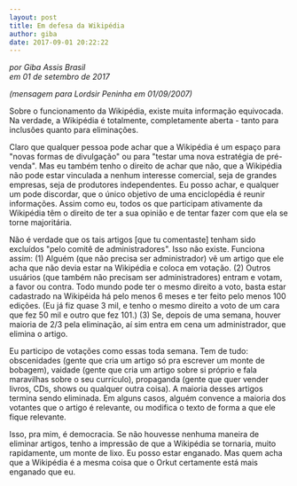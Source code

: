 ```yaml
---
layout: post
title: Em defesa da Wikipédia
author: giba
date: 2017-09-01 20:22:22
---
```

*por Giba Assis Brasil*\
*em 01 de setembro de 2017*

*(mensagem para Lordsir Peninha em 01/09/2007)*

Sobre o funcionamento da Wikipédia, existe muita informação equivocada. Na verdade, a Wikipédia é totalmente, completamente aberta - tanto para inclusões quanto para eliminações.

Claro que qualquer pessoa pode achar que a Wikipédia é um espaço para "novas formas de divulgação" ou para "testar uma nova estratégia de pré-venda". Mas eu também tenho o direito de achar que não, que a Wikipédia não pode estar vinculada a nenhum interesse comercial, seja de grandes empresas, seja de produtores independentes. Eu posso achar, e qualquer um pode discordar, que o único objetivo de uma enciclopédia é reunir informações. Assim como eu, todos os que participam ativamente da Wikipédia têm o direito de ter a sua opinião e de tentar fazer com que ela se torne majoritária.

Não é verdade que os tais artigos \[que tu comentaste] tenham sido excluídos "pelo comitê de administradores". Isso não existe. Funciona assim: (1) Alguém (que não precisa ser administrador) vê um artigo que ele acha que não devia estar na Wikipédia e coloca em votação. (2) Outros usuários (que também não precisam ser administradores) entram e votam, a favor ou contra. Todo mundo pode ter o mesmo direito a voto, basta estar cadastrado na Wikipéida há pelo menos 6 meses e ter feito pelo menos 100 edições. (Eu já fiz quase 3 mil, e tenho o mesmo direito a voto de um cara que fez 50 mil e outro que fez 101.) (3) Se, depois de uma semana, houver maioria de 2/3 pela eliminação, aí sim entra em cena um administrador, que elimina o artigo.

Eu participo de votações como essas toda semana. Tem de tudo: obscenidades (gente que cria um artigo só pra escrever um monte de bobagem), vaidade (gente que cria um artigo sobre si próprio e fala maravilhas sobre o seu currículo), propaganda (gente que quer vender livros, CDs, shows ou qualquer outra coisa). A maioria desses artigos termina sendo eliminada. Em alguns casos, alguém convence a maioria dos votantes que o artigo é relevante, ou modifica o texto de forma a que ele fique relevante.

Isso, pra mim, é democracia. Se não houvesse nenhuma maneira de eliminar artigos, tenho a impressão de que a Wikipédia se tornaria, muito rapidamente, um monte de lixo. Eu posso estar enganado. Mas quem acha que a Wikipédia é a mesma coisa que o Orkut certamente está mais enganado que eu.